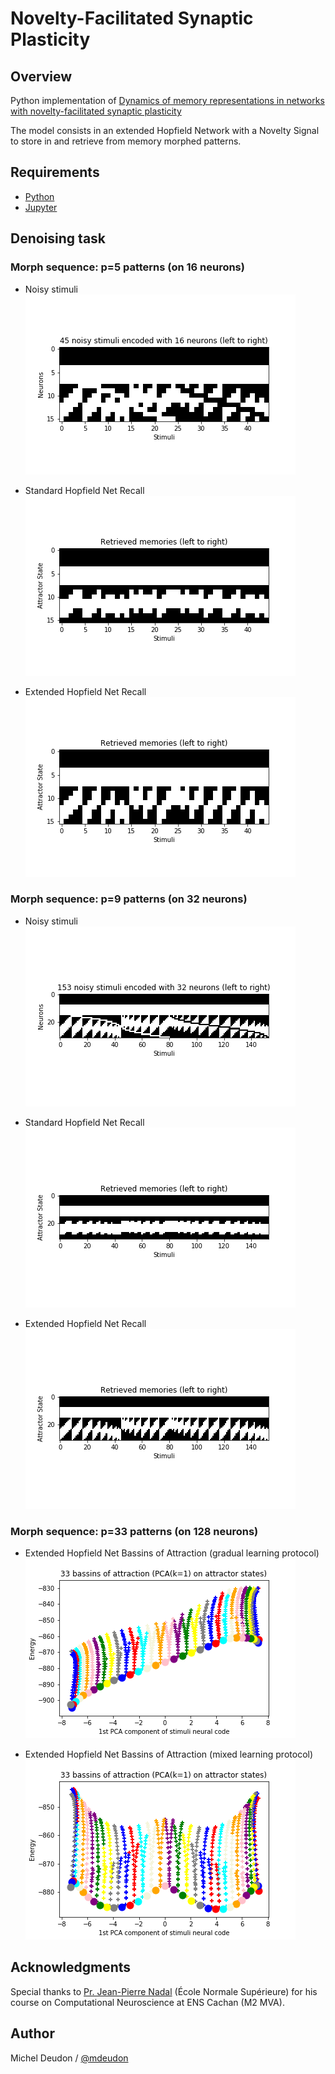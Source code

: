 # Novelty-Facilitated Synaptic Plasticity

## Overview

Python implementation of [Dynamics of memory representations in networks with novelty-facilitated synaptic plasticity](https://www.sciencedirect.com/science/article/pii/S0896627306006386)

The model consists in an extended Hopfield Network with a Novelty Signal to store in and retrieve from memory morphed patterns.

## Requirements

- [Python](https://anaconda.org/anaconda/python)
- [Jupyter](http://jupyter.org/)

## Denoising task

### Morph sequence: p=5 patterns (on 16 neurons)

- Noisy stimuli
![Noisy_Stimuli4](./gitimg/Noisy_Stimuli4.png)

- Standard Hopfield Net Recall
![Hopfield_Recall4](./gitimg/Hopfield_Recall4.png)

- Extended Hopfield Net Recall
![Novelty0_biased_Recall4](./gitimg/Novelty0_biased_Recall4.png)


### Morph sequence: p=9 patterns (on 32 neurons)

- Noisy stimuli
![Noisy_Stimuli8](./gitimg/Noisy_Stimuli8.png)

- Standard Hopfield Net Recall
![Hopfield_Recall8](./gitimg/Hopfield_Recall8.png)

- Extended Hopfield Net Recall
![Novelty0_biased_Recall8](./gitimg/Novelty0_biased_Recall8.png)


### Morph sequence: p=33 patterns (on 128 neurons)

- Extended Hopfield Net Bassins of Attraction (gradual learning protocol)
![Novelty0_biased_PCA32](./gitimg/Novelty0_biased_PCA32.png)

- Extended Hopfield Net Bassins of Attraction (mixed learning protocol)
![Novelty1_biased_PCA32](./gitimg/Novelty1_biased_PCA32.png)



## Acknowledgments

Special thanks to [Pr. Jean-Pierre Nadal](http://www.lps.ens.fr/~nadal/) (École Normale Supérieure) for his course on Computational Neuroscience at ENS Cachan (M2 MVA).

## Author

Michel Deudon / [@mdeudon](https://github.com/MichelDeudon)
